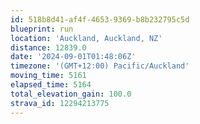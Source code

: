 ```yaml
---
id: 518b8d41-af4f-4653-9369-b8b232795c5d
blueprint: run
location: 'Auckland, Auckland, NZ'
distance: 12839.0
date: '2024-09-01T01:48:06Z'
timezone: '(GMT+12:00) Pacific/Auckland'
moving_time: 5161
elapsed_time: 5164
total_elevation_gain: 100.0
strava_id: 12294213775
---
```

